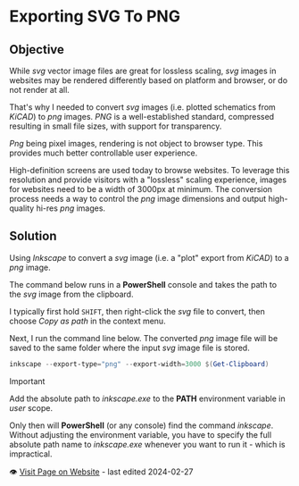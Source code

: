 # Exporting SVG To PNG

## Objective

While *svg* vector image files are great for lossless scaling, *svg* images in websites may be rendered differently based on platform and browser, or do not render at all.

That's why I needed to convert *svg* images (i.e. plotted schematics from *KiCAD*) to *png* images. *PNG* is a well-established standard, compressed resulting in small file sizes, with support for transparency. 

*Png* being pixel images, rendering is not object to browser type. This provides much better controllable user experience.

High-definition screens are used today to browse websites. To leverage this resolution and provide visitors with a "lossless" scaling experience, images for websites need to be a width of 3000px at minimum. The conversion process needs a way to control the *png* image dimensions and output high-quality hi-res *png* images.

## Solution
Using *Inkscape* to convert a *svg* image (i.e. a "plot" export from *KiCAD*) to a *png* image.

The command below runs in a **PowerShell** console and takes the path to the *svg* image from the clipboard.

I typically first hold `SHIFT`, then right-click the *svg* file to convert, then choose *Copy as path* in the context menu.

Next, I run the command line below. The converted *png* image file will be saved to the same folder where the input *svg* image file is stored.

```powershell
inkscape --export-type="png" --export-width=3000 $(Get-Clipboard)
```
> [!IMPORTANT]  
> Add the absolute path to *inkscape.exe* to the **PATH** environment variable in *user* scope.
>
> Only then will **PowerShell** (or any console) find the command *inkscape*. Without adjusting the environment variable, you have to specify the full absolute path name to *inkscape.exe* whenever you want to run it - which is impractical.

:eye:&nbsp;[Visit Page on Website](https://done.land/tools/software/powershell/imageprocessing/fileformatconversion/.svgto.png?677065020426240854) - last edited 2024-02-27
